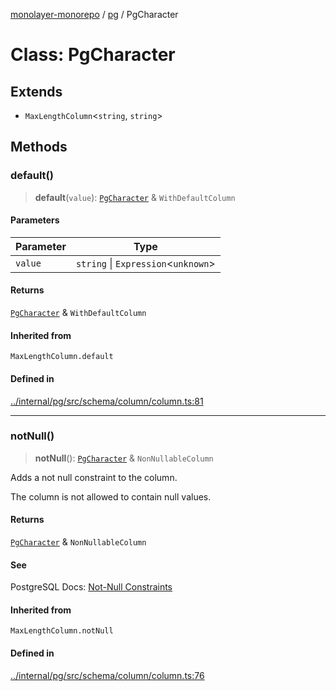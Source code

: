 [monolayer-monorepo](../../index.md) / [pg](../index.md) / PgCharacter

# Class: PgCharacter

## Extends

- `MaxLengthColumn`\<`string`, `string`\>

## Methods

### default()

> **default**(`value`): [`PgCharacter`](PgCharacter.md) & `WithDefaultColumn`

#### Parameters

| Parameter | Type |
| ------ | ------ |
| `value` | `string` \| `Expression`\<`unknown`\> |

#### Returns

[`PgCharacter`](PgCharacter.md) & `WithDefaultColumn`

#### Inherited from

`MaxLengthColumn.default`

#### Defined in

[../internal/pg/src/schema/column/column.ts:81](https://github.com/dunkelbraun/monolayer/blob/6bdf3be3c6969418f99f4a76945aeb545cab66bd/internal/pg/src/schema/column/column.ts#L81)

***

### notNull()

> **notNull**(): [`PgCharacter`](PgCharacter.md) & `NonNullableColumn`

Adds a not null constraint to the column.

The column is not allowed to contain null values.

#### Returns

[`PgCharacter`](PgCharacter.md) & `NonNullableColumn`

#### See

PostgreSQL Docs: [Not-Null Constraints](https://www.postgresql.org/docs/current/ddl-constraints.html#DDL-CONSTRAINTS-NOT-NULL)

#### Inherited from

`MaxLengthColumn.notNull`

#### Defined in

[../internal/pg/src/schema/column/column.ts:76](https://github.com/dunkelbraun/monolayer/blob/6bdf3be3c6969418f99f4a76945aeb545cab66bd/internal/pg/src/schema/column/column.ts#L76)
